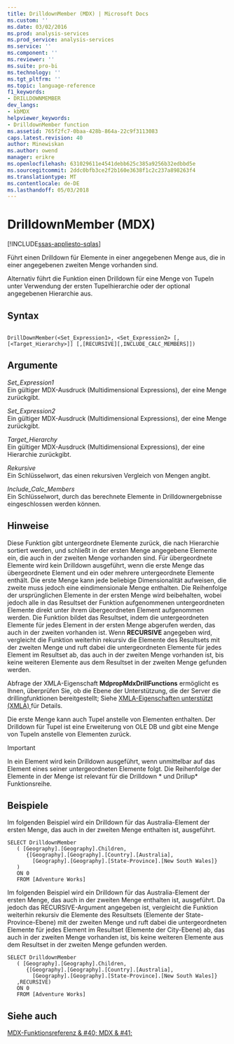 ```yaml
---
title: DrilldownMember (MDX) | Microsoft Docs
ms.custom: ''
ms.date: 03/02/2016
ms.prod: analysis-services
ms.prod_service: analysis-services
ms.service: ''
ms.component: ''
ms.reviewer: ''
ms.suite: pro-bi
ms.technology: ''
ms.tgt_pltfrm: ''
ms.topic: language-reference
f1_keywords:
- DRILLDOWNMEMBER
dev_langs:
- kbMDX
helpviewer_keywords:
- DrilldownMember function
ms.assetid: 765f2fc7-0baa-428b-864a-22c9f3113083
caps.latest.revision: 40
author: Minewiskan
ms.author: owend
manager: erikre
ms.openlocfilehash: 631029611e4541debb625c385a9256b32edbbd5e
ms.sourcegitcommit: 2ddc0bfb3ce2f2b160e3638f1c2c237a898263f4
ms.translationtype: MT
ms.contentlocale: de-DE
ms.lasthandoff: 05/03/2018
---
```

# <a name="drilldownmember-mdx"></a>DrilldownMember (MDX)
[!INCLUDE[ssas-appliesto-sqlas](../includes/ssas-appliesto-sqlas.md)]

  Führt einen Drilldown für Elemente in einer angegebenen Menge aus, die in einer angegebenen zweiten Menge vorhanden sind.  
  
 Alternativ führt die Funktion einen Drilldown für eine Menge von Tupeln unter Verwendung der ersten Tupelhierarchie oder der optional angegebenen Hierarchie aus.  
  
## <a name="syntax"></a>Syntax  
  
```  
  
DrillDownMember(<Set_Expression1>, <Set_Expression2> [,[<Target_Hierarchy>]] [,[RECURSIVE][,INCLUDE_CALC_MEMBERS]])  
```  
  
## <a name="arguments"></a>Argumente  
 *Set_Expression1*  
 Ein gültiger MDX-Ausdruck (Multidimensional Expressions), der eine Menge zurückgibt.  
  
 *Set_Expression2*  
 Ein gültiger MDX-Ausdruck (Multidimensional Expressions), der eine Menge zurückgibt.  
  
 *Target_Hierarchy*  
 Ein gültiger MDX-Ausdruck (Multidimensional Expressions), der eine Hierarchie zurückgibt.  
  
 *Rekursive*  
 Ein Schlüsselwort, das einen rekursiven Vergleich von Mengen angibt.  
  
 *Include_Calc_Members*  
 Ein Schlüsselwort, durch das berechnete Elemente in Drilldownergebnisse eingeschlossen werden können.  
  
## <a name="remarks"></a>Hinweise  
 Diese Funktion gibt untergeordnete Elemente zurück, die nach Hierarchie sortiert werden, und schließt in der ersten Menge angegebene Elemente ein, die auch in der zweiten Menge vorhanden sind. Für übergeordnete Elemente wird kein Drilldown ausgeführt, wenn die erste Menge das übergeordnete Element und ein oder mehrere untergeordnete Elemente enthält. Die erste Menge kann jede beliebige Dimensionalität aufweisen, die zweite muss jedoch eine eindimensionale Menge enthalten. Die Reihenfolge der ursprünglichen Elemente in der ersten Menge wird beibehalten, wobei jedoch alle in das Resultset der Funktion aufgenommenen untergeordneten Elemente direkt unter ihrem übergeordneten Element aufgenommen werden. Die Funktion bildet das Resultset, indem die untergeordneten Elemente für jedes Element in der ersten Menge abgerufen werden, das auch in der zweiten vorhanden ist. Wenn **RECURSIVE** angegeben wird, vergleicht die Funktion weiterhin rekursiv die Elemente des Resultsets mit der zweiten Menge und ruft dabei die untergeordneten Elemente für jedes Element im Resultset ab, das auch in der zweiten Menge vorhanden ist, bis keine weiteren Elemente aus dem Resultset in der zweiten Menge gefunden werden.  
  
 Abfrage der XMLA-Eigenschaft **MdpropMdxDrillFunctions** ermöglicht es Ihnen, überprüfen Sie, ob die Ebene der Unterstützung, die der Server die drillingfunktionen bereitgestellt; Siehe [XMLA-Eigenschaften unterstützt &#40;XMLA&#41; ](../analysis-services/xmla/xml-elements-properties/propertylist-element-supported-xmla-properties.md)für Details.  
  
 Die erste Menge kann auch Tupel anstelle von Elementen enthalten. Der Drilldown für Tupel ist eine Erweiterung von OLE DB und gibt eine Menge von Tupeln anstelle von Elementen zurück.  
  
> [!IMPORTANT]  
>  In ein Element wird kein Drilldown ausgeführt, wenn unmittelbar auf das Element eines seiner untergeordneten Elemente folgt. Die Reihenfolge der Elemente in der Menge ist relevant für die Drilldown * und Drillup\* Funktionsreihe.  
  
## <a name="examples"></a>Beispiele  
 Im folgenden Beispiel wird ein Drilldown für das Australia-Element der ersten Menge, das auch in der zweiten Menge enthalten ist, ausgeführt.  
  
```  
SELECT DrilldownMember   
   ( [Geography].[Geography].Children,  
      {[Geography].[Geography].[Country].[Australia],  
        [Geography].[Geography].[State-Province].[New South Wales]}  
   )  
   ON 0  
   FROM [Adventure Works]  
```  
  
 Im folgenden Beispiel wird ein Drilldown für das Australia-Element der ersten Menge, das auch in der zweiten Menge enthalten ist, ausgeführt. Da jedoch das RECURSIVE-Argument angegeben ist, vergleicht die Funktion weiterhin rekursiv die Elemente des Resultsets (Elemente der State-Province-Ebene) mit der zweiten Menge und ruft dabei die untergeordneten Elemente für jedes Element im Resultset (Elemente der City-Ebene) ab, das auch in der zweiten Menge vorhanden ist, bis keine weiteren Elemente aus dem Resultset in der zweiten Menge gefunden werden.  
  
```  
SELECT DrilldownMember   
   ( [Geography].[Geography].Children,  
      {[Geography].[Geography].[Country].[Australia],  
        [Geography].[Geography].[State-Province].[New South Wales]}  
   ,RECURSIVE)  
   ON 0  
   FROM [Adventure Works]  
```  
  
## <a name="see-also"></a>Siehe auch  
 [MDX-Funktionsreferenz & #40; MDX & #41;](../mdx/mdx-function-reference-mdx.md)  
  
  
